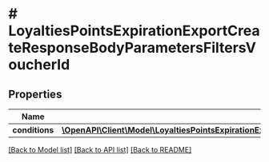 # # LoyaltiesPointsExpirationExportCreateResponseBodyParametersFiltersVoucherId

## Properties

Name | Type | Description | Notes
------------ | ------------- | ------------- | -------------
**conditions** | [**\OpenAPI\Client\Model\LoyaltiesPointsExpirationExportCreateResponseBodyParametersFiltersVoucherIdConditions**](LoyaltiesPointsExpirationExportCreateResponseBodyParametersFiltersVoucherIdConditions.md) |  | [optional]

[[Back to Model list]](../../README.md#models) [[Back to API list]](../../README.md#endpoints) [[Back to README]](../../README.md)
